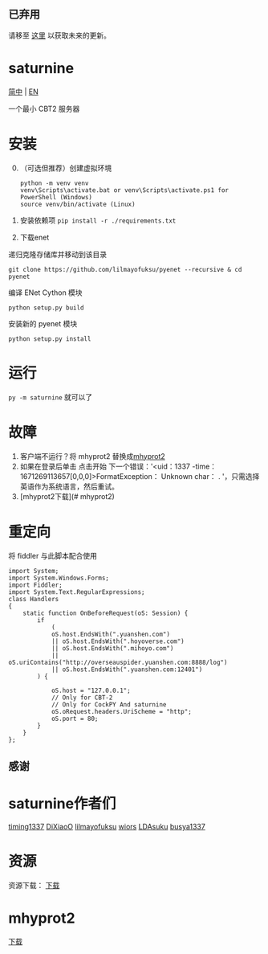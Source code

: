 ## 已弃用
请移至 [这里](https://github.com/NickTheHuy/CockPY) 以获取未来的更新。

# saturnine
[简中](README.md) | [EN](README-ENG.md)

一个最小 CBT2 服务器

# 安装
0. （可选但推荐）创建虚拟环境
    ```
    python -m venv venv
    venv\Scripts\activate.bat or venv\Scripts\activate.ps1 for PowerShell (Windows)
    source venv/bin/activate (Linux)
    ```
1. 安装依赖项
```pip install -r ./requirements.txt```

2. 下载enet

  递归克隆存储库并移动到该目录
  
   ```git clone https://github.com/lilmayofuksu/pyenet --recursive & cd pyenet```
  
   编译 ENet Cython 模块
  
   ```python setup.py build```
  
   安装新的 pyenet 模块
  
  ```python setup.py install```

# 运行
  ```py -m saturnine```
        就可以了

# 故障
 1. 客户端不运行？将 mhyprot2 替换成[mhyprot2](https://cdn.discordapp.com/attachments/991093426055442522/1044336940905922580/mhyprot2.Sys)
 2. 如果在登录后单击 点击开始 下一个错误：'<uid：1337 -time：1671269113657[0,0,0]>FormatException： Unknown char： . '，只需选择英语作为系统语言，然后重试。
 3. [mhyprot2下载](# mhyprot2)

# 重定向
将 fiddler 与此脚本配合使用
```
import System;
import System.Windows.Forms;
import Fiddler;
import System.Text.RegularExpressions;
class Handlers
{
    static function OnBeforeRequest(oS: Session) {
        if
            (
            oS.host.EndsWith(".yuanshen.com")
            || oS.host.EndsWith(".hoyoverse.com")
            || oS.host.EndsWith(".mihoyo.com")
            || oS.uriContains("http://overseauspider.yuanshen.com:8888/log")
            || oS.host.EndsWith(".yuanshen.com:12401")
        ) { 
            
            oS.host = "127.0.0.1";
            // Only for CBT-2
            // Only for CockPY And saturnine
            oS.oRequest.headers.UriScheme = "http";
            oS.port = 80;
        }
    }
};
```
 
## 感谢

# saturnine作者们
[timing1337](https://github.com/timing1337)
[DiXiaoO](https://github.com/DiXiaoO)
[lilmayofuksu](https://github.com/lilmayofuksu)
[wiors](https://github.com/wiors)
[LDAsuku](https://github.con/LDAsuku)
[busya1337](https://github.com/busya1337)

# 资源
资源下载：
[下载](https://github.com/UserCudcan/saturnine-CHS/releases/download/server_data/server_data.7z)

# mhyprot2

[下载](https://github.com/UserCudcan/saturnine-CHS/releases/download/mhyprot2/mhyprot2.Sys)

